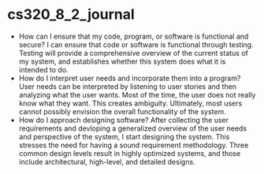 # cs320_8_2_journal
- How can I ensure that my code, program, or software is functional and secure?
I can ensure that code or software is functional through testing. Testing will provide a comprehensive overview of the current status of my system, and establishes whether this system does what it is intended to do.
- How do I interpret user needs and incorporate them into a program?
User needs can be interpreted by listening to user stories and then analyzing what the user wants. Most of the time, the user does not really know what they want. This creates ambiguity. Ultimately, most users cannot possibly envision the overall functionality of the system. 
- How do I approach designing software?
After collecting the user requirements and devloping a generalized overview of the user needs and perspective of the system, I start designing the system. This stresses the need for having a sound requirement methodology. Three common design levels result in highly optimized systems, and those include architectural, high-level, and detailed designs. 
